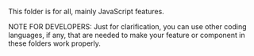 This folder is for all, mainly JavaScript features.

NOTE FOR DEVELOPERS: Just for clarification, you can use other coding languages, if any, that are needed to make your feature or component in these folders work properly.
